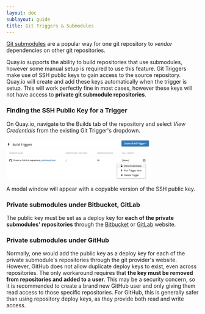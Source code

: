 ```yaml
---
layout: doc
sublayout: guide
title: Git Triggers & Submodules
---
```


[Git submodules](https://git-scm.com/docs/git-submodule) are a popular way for one git repository to _vendor_ dependencies on other git repositories.

Quay.io supports the ability to build repositories that use submodules, however some manual setup is required to use this feature.
Git Triggers make use of SSH public keys to gain access to the source repository. Quay.io will create and add these keys automatically when the trigger is setup.
This will work perfectly fine in most cases, however these keys will not have access to **private git submodule repositories**.

### Finding the SSH Public Key for a Trigger

On Quay.io, navigate to the <span class="tab-reference"><i class="tab-icon fa fa-tasks"></i>Builds</span> tab of the repository and select _View Credentials_ from the existing Git Trigger's dropdown.

<div class="article-image">
  <a href="view-credentials-dropdown.png"><img src="view-credentials-dropdown.png" style="height:75%; width:75%"></a>
</div>

A modal window will appear with a copyable version of the SSH public key.

### Private submodules under Bitbucket, GitLab

The public key must be set as a deploy key for **each of the private submodules' repositories** through the [Bitbucket](https://confluence.atlassian.com/display/BITBUCKET/Use+deployment+keys) or [GitLab](http://doc.gitlab.com/ce/ssh/README.html#deploy-keys) website.

### Private submodules under GitHub

Normally, one would add the public key as a deploy key for each of the private submodule's repositories through the git provider's website.
However, GitHub does not allow duplicate deploy keys to exist, even across repositories.
The only workaround requires that **the key must be removed from repositories and added to a user**.
This may be a security concern, so it is recommended to create a brand new GitHub user and only giving them read access to those specific repositories.
For GitHub, this is generally safer than using repository deploy keys, as they provide both read and write access.
